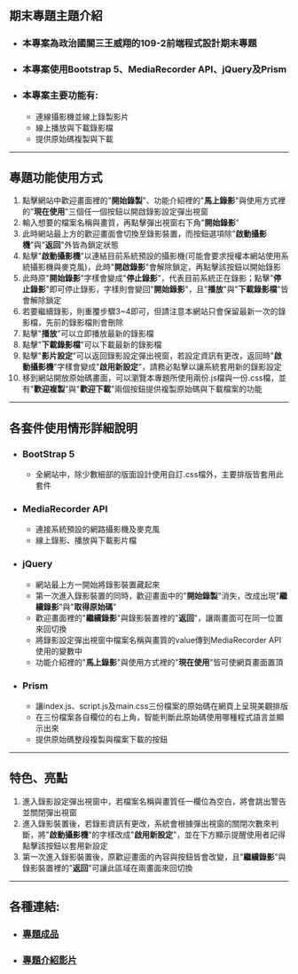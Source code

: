 ## 期末專題主題介紹
* ### 本專案為**政治國關三王威翔**的**109-2前端程式設計期末專題**
* ### 本專案使用**Bootstrap 5**、**MediaRecorder API**、**jQuery**及**Prism**
* ### 本專案主要功能有:
    * 連線攝影機並線上錄製影片
    * 線上播放與下載錄影檔
    * 提供原始碼複製與下載
___
## 專題功能使用方式
1. 點擊網站中歡迎畫面裡的"**開始錄製**"、功能介紹裡的"**馬上錄影**"與使用方式裡的"**現在使用**"三個任一個按鈕以開啟錄影設定彈出視窗
1. 輸入想要的檔案名稱與畫質，再點擊彈出視窗右下角"**開始錄影**"
1. 此時網站最上方的歡迎畫面會切換至錄影裝置，而按鈕選項除"**啟動攝影機**"與"**返回**"外皆為鎖定狀態
1. 點擊"**啟動攝影機**"以連結目前系統預設的攝影機(可能會要求授權本網站使用系統攝影機與麥克風)，此時"**開啟錄影**"會解除鎖定，再點擊該按鈕以開始錄影
1. 此時原"**開始錄影**"字樣會變成"**停止錄影**"，代表目前系統正在錄影；點擊"**停止錄影**"即可停止錄影，字樣則會變回"**開始錄影**"，且"**播放**"與"**下載錄影檔**"皆會解除鎖定
1. 若要繼續錄影，則重覆步驟3~4即可，但請注意本網站只會保留最新一次的錄影檔，先前的錄影檔則會刪除
1. 點擊"**播放**"可以立即播放最新的錄影檔
1. 點擊"**下載錄影檔**"可以下載最新的錄影檔
1. 點擊"**影片設定**"可以返回錄影設定彈出視窗，若設定資訊有更改，返回時"**啟動攝影機**"字樣會變成"**啟用新設定**"，請務必點擊以讓系統套用新的錄影設定
1. 移到網站開放原始碼畫面，可以瀏覽本專題所使用兩份.js檔與一份.css檔，並有"**歡迎複製**"與"**歡迎下載**"兩個按鈕提供複製原始碼與下載檔案的功能
___
## 各套件使用情形詳細說明
* ### **BootStrap 5**
    * 全網站中，除少數細部的版面設計使用自訂.css檔外，主要排版皆套用此套件
* ### **MediaRecorder API**
    * 連接系統預設的網路攝影機及麥克風
    * 線上錄影、播放與下載影片檔
* ### **jQuery**
    * 網站最上方一開始將錄影裝置藏起來
    * 第一次進入錄影裝置的同時，歡迎畫面中的"**開始錄製**"消失，改成出現"**繼續錄影**"與"**取得原始碼**"
    * 歡迎畫面裡的"**繼續錄影**"與錄影裝置裡的"**返回**"，讓兩畫面可在同一位置來回切換
    * 將錄影設定彈出視窗中檔案名稱與畫質的value傳到MediaRecorder API使用的變數中
    * 功能介紹裡的"**馬上錄影**"與使用方式裡的"**現在使用**"皆可使網頁畫面置頂
* ### **Prism**
    * 讓index.js、script.js及main.css三份檔案的原始碼在網頁上呈現美觀排版
    * 在三份檔案各自欄位的右上角，智能判斷此原始碼使用哪種程式語言並顯示出來
    * 提供原始碼整段複製與檔案下載的按鈕
___
## 特色、亮點
1. 進入錄影設定彈出視窗中，若檔案名稱與畫質任一欄位為空白，將會跳出警告並關閉彈出視窗
1. 進入錄影裝置後，若錄影資訊有更改，系統會根據彈出視窗的關閉次數來判斷，將"**啟動攝影機**"的字樣改成"**啟用新設定**"，並在下方顯示提醒使用者記得點擊該按鈕以套用新設定
1. 第一次進入錄影裝置後，原歡迎畫面的內容與按鈕皆會改變，且"**繼續錄影**"與錄影裝置裡的"**返回**"可讓此區域在兩畫面來回切換
___
## 各種連結:
* ### [專題成品](https://weixiang0815.github.io/final/index.html "將開啟本專題的網頁")
* ### [專題介紹影片](https://drive.google.com/file/d/1urPRo93PXw1QYn2uBPelvK1bLxZpTF6W/view?usp=sharing "將從Google雲端開啟專題介紹影片")
